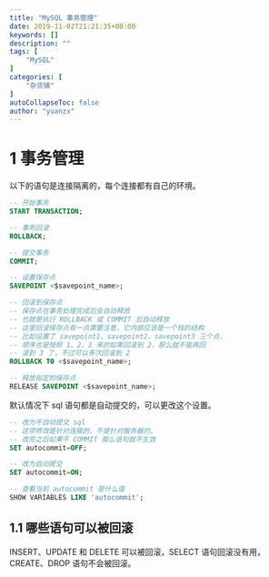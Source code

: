 ```yaml
---
title: "MySQL 事务管理"
date: 2019-11-02T21:21:35+08:00
keywords: []
description: ""
tags: [
    "MySQL"
]
categories: [
    "杂货铺"
]
autoCollapseToc: false
author: "yuanzx"
---
```


# 1 事务管理

以下的语句是连接隔离的，每个连接都有自己的环境。

```sql
-- 开始事务
START TRANSACTION;

-- 事务回滚
ROLLBACK;

-- 提交事务
COMMIT;

-- 设置保存点
SAVEPOINT <$savepoint_name>;

-- 回滚到保存点
-- 保存点在事务处理完成后会自动释放
-- 也就是执行 ROLLBACK 或 COMMIT 后自动释放
-- 这里回滚保存点有一点需要注意，它内部应该是一个栈的结构
-- 比如设置了 savepoint1、savepoint2、savepoint3 三个点，
-- 顺序也是按照 1、2、3 来的如果回滚到 2，那么就不能再回
-- 滚到 3 了，不过可以多次回滚到 2
ROLLBACK TO <$savepoint_name>;

-- 释放指定的保存点
RELEASE SAVEPOINT <$savepoint_name>;
```

默认情况下 sql 语句都是自动提交的，可以更改这个设置。

```sql
-- 改为不自动提交 sql
-- 这项修改是针对连接的，不是针对服务器的。
-- 改完之后如果不 COMMIT 那么语句就不生效
SET autocommit=OFF;

-- 改为自动提交
SET autocommit=ON;

-- 查看当前 autocommit 是什么值
SHOW VARIABLES LIKE 'autocommit';
```

## 1.1 哪些语句可以被回滚

INSERT、UPDATE 和 DELETE 可以被回滚，SELECT 语句回滚没有用，CREATE、DROP 语句不会被回滚。


